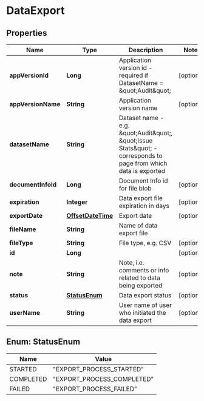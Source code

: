 
# DataExport

## Properties
Name | Type | Description | Notes
------------ | ------------- | ------------- | -------------
**appVersionId** | **Long** | Application version id - required if DatasetName &#x3D; \&quot;Audit\&quot; |  [optional]
**appVersionName** | **String** | Application version name |  [optional]
**datasetName** | **String** | Dataset name - e.g. \&quot;Audit\&quot;, \&quot;Issue Stats\&quot; - corresponds to page from which data is exported | 
**documentInfoId** | **Long** | Document Info id for file blob |  [optional]
**expiration** | **Integer** | Data export file expiration in days |  [optional]
**exportDate** | [**OffsetDateTime**](OffsetDateTime.md) | Export date |  [optional]
**fileName** | **String** | Name of data export file | 
**fileType** | **String** | File type, e.g. CSV |  [optional]
**id** | **Long** |  |  [optional]
**note** | **String** | Note, i.e. comments or info related to data being exported |  [optional]
**status** | [**StatusEnum**](#StatusEnum) | Data export status |  [optional]
**userName** | **String** | User name of user who initiated the data export |  [optional]


<a name="StatusEnum"></a>
## Enum: StatusEnum
Name | Value
---- | -----
STARTED | &quot;EXPORT_PROCESS_STARTED&quot;
COMPLETED | &quot;EXPORT_PROCESS_COMPLETED&quot;
FAILED | &quot;EXPORT_PROCESS_FAILED&quot;



